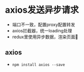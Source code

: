# axios发送异步请求

* 端口不一致，配置proxy配置转发
* axios拦截器，统一loading处理
* redux里使用异步数据，渲染页面📃

## axios

* `npm install axios --save`

